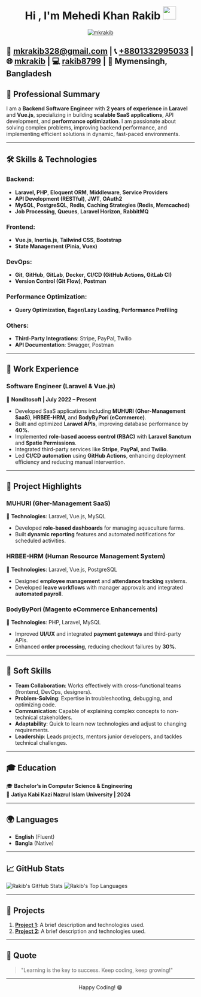 <h1 align="center">Hi , I'm Mehedi Khan Rakib <img src="https://media.giphy.com/media/hvRJCLFzcasrR4ia7z/giphy.gif" width="35"></h1>
<p align="center">
  <a href="https://github.com/DenverCoder1/readme-typing-svg">
    <img src="https://readme-typing-svg.herokuapp.com?lines=Backend+focused+Software+Engineer;Expert+in+Laravel%2C+Vue.js%2C+Inertia.js;Expert+in+SaaS%2C+API+Development;Expert+in+Performance+Optimization&center=true&width=500&height=50" alt="mkrakib">
  </a>
</p>

📧 <a href="mailto:mkrakib328@gmail.com">mkrakib328@gmail.com</a> |
📞 <a href="tel:+8801332995033">+8801332995033</a> |
🌐 <a href="https://www.linkedin.com/in/mehedi-khan-mkr/" target="_blank">mkrakib</a> |
💻 <a href="https://github.com/rakib8799" target="_blank">rakib8799</a> |
📍 Mymensingh, Bangladesh
---

## 💼 Professional Summary

I am a **Backend Software Engineer** with **2 years of experience** in **Laravel** and **Vue.js**, specializing in building **scalable SaaS applications**, API development, and **performance optimization**. I am passionate about solving complex problems, improving backend performance, and implementing efficient solutions in dynamic, fast-paced environments.

---

## 🛠️ Skills & Technologies

### **Backend:**
- **Laravel, PHP**, **Eloquent ORM**, **Middleware**, **Service Providers**
- **API Development (RESTful)**, **JWT**, **OAuth2**
- **MySQL**, **PostgreSQL**, **Redis**, **Caching Strategies (Redis, Memcached)**
- **Job Processing**, **Queues**, **Laravel Horizon**, **RabbitMQ**

### **Frontend:**
- **Vue.js**, **Inertia.js**, **Tailwind CSS**, **Bootstrap**
- **State Management (Pinia, Vuex)**

### **DevOps:**
- **Git**, **GitHub**, **GitLab**, **Docker**, **CI/CD (GitHub Actions, GitLab CI)**
- **Version Control (Git Flow)**, **Postman**

### **Performance Optimization:**
- **Query Optimization**, **Eager/Lazy Loading**, **Performance Profiling**

### **Others:**
- **Third-Party Integrations**: Stripe, PayPal, Twilio
- **API Documentation**: Swagger, Postman

---

## 💼 Work Experience

### **Software Engineer (Laravel & Vue.js)**
📌 **Nonditosoft | July 2022 – Present**

- Developed SaaS applications including **MUHURI (Gher-Management SaaS)**, **HRBEE-HRM**, and **BodyByPori (eCommerce)**.
- Built and optimized **Laravel APIs**, improving database performance by **40%**.
- Implemented **role-based access control (RBAC)** with **Laravel Sanctum** and **Spatie Permissions**.
- Integrated third-party services like **Stripe**, **PayPal**, and **Twilio**.
- Led **CI/CD automation** using **GitHub Actions**, enhancing deployment efficiency and reducing manual intervention.

---

## 🚀 Project Highlights

### **MUHURI (Gher-Management SaaS)**
📌 **Technologies**: Laravel, Vue.js, MySQL  
- Developed **role-based dashboards** for managing aquaculture farms.
- Built **dynamic reporting** features and automated notifications for scheduled activities.

### **HRBEE-HRM (Human Resource Management System)**
📌 **Technologies**: Laravel, Vue.js, PostgreSQL  
- Designed **employee management** and **attendance tracking** systems.
- Developed **leave workflows** with manager approvals and integrated **automated payroll**.

### **BodyByPori (Magento eCommerce Enhancements)**
📌 **Technologies**: PHP, Laravel, MySQL  
- Improved **UI/UX** and integrated **payment gateways** and third-party APIs.
- Enhanced **order processing**, reducing checkout failures by **30%**.

---

## 🌟 Soft Skills

- **Team Collaboration**: Works effectively with cross-functional teams (frontend, DevOps, designers).
- **Problem-Solving**: Expertise in troubleshooting, debugging, and optimizing code.
- **Communication**: Capable of explaining complex concepts to non-technical stakeholders.
- **Adaptability**: Quick to learn new technologies and adjust to changing requirements.
- **Leadership**: Leads projects, mentors junior developers, and tackles technical challenges.

---

## 🎓 Education

🎓 **Bachelor’s in Computer Science & Engineering**  
📌 **Jatiya Kabi Kazi Nazrul Islam University | 2024**

---

## 🌍 Languages

- **English** (Fluent)
- **Bangla** (Native)

---

## 📈 GitHub Stats

![Rakib's GitHub Stats](https://github-readme-stats.vercel.app/api?username=rakib8799&show_icons=true&count_private=true&hide_title=true&hide=prs&theme=radical)
![Rakib's Top Languages](https://github-readme-stats.vercel.app/api/top-langs/?username=rakib8799&langs_count=10&layout=compact&theme=radical)

---

## 📂 Projects

1. **[Project 1](link-to-project)**: A brief description and technologies used.
2. **[Project 2](link-to-project)**: A brief description and technologies used.

---

## 💬 Quote

> "Learning is the key to success. Keep coding, keep growing!"

---

<p align="center">Happy Coding! 😁</p>
